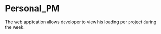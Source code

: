 # Personal_PM
The web application allows developer to view his loading per project during the week.
